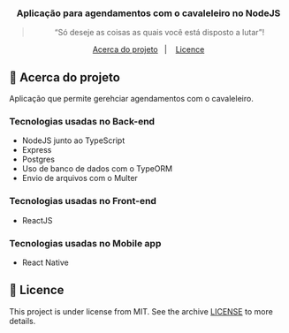 <h3 align="center">
  Aplicação para agendamentos com o cavaleleiro no NodeJS
</h3>

<blockquote align="center">“Só deseje as coisas as quais você está disposto a lutar”!</blockquote>

<p align="center">
  <a href="#rocket-about-the-challenge">Acerca do projeto</a>&nbsp;&nbsp;&nbsp;|&nbsp;&nbsp;&nbsp;
  <a href="#memo-licence">Licence</a>
</p>

## :rocket: Acerca do projeto

Aplicação que permite gerehciar agendamentos com o cavaleleiro.

### Tecnologias usadas no Back-end

- NodeJS junto ao TypeScript
- Express
- Postgres
- Uso de banco de dados com o TypeORM
- Envio de arquivos com o Multer

### Tecnologias usadas no Front-end

- ReactJS

### Tecnologias usadas no Mobile app

- React Native

## :memo: Licence

This project is under license from MIT. See the archive [LICENSE](LICENSE) to more details.

